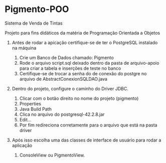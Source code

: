 # Pigmento-POO
Sistema de Venda de Tintas

Projeto para fins didáticos da matéria de Programação Orientada a Objetos

1. Antes de rodar a apicação certifique-se de ter o PostgreSQL instalado na máquina
    1. Crie um Banco de Dados chamado: Pigmento
    2. Rode o arquivo script.sql deixado dentro da pasta de arquivo-apoio para criar a tabela e inserções de teste no banco
    3. Certifique-se de trocar a senha do de conexão do postgre no arquivo de AbstractConexionSQLDAO.java

2. Dentro do projeto, configure o caminho do Driver JDBC. 
    1. Clicar com o botão direito no nome do projeto (pigmento)
    2. Properties
    3. Java Build Path
    4. Clica no arquivo do postgresql-42.2.8.jar
    5. Edit...
    6. Por fim redireciona corretamente para o arquivo que está na pasta driver
3. Após isso escolha uma das classes de interface de usuário para rodar a aplicação
    1. ConsoleView ou PigmentoView.
